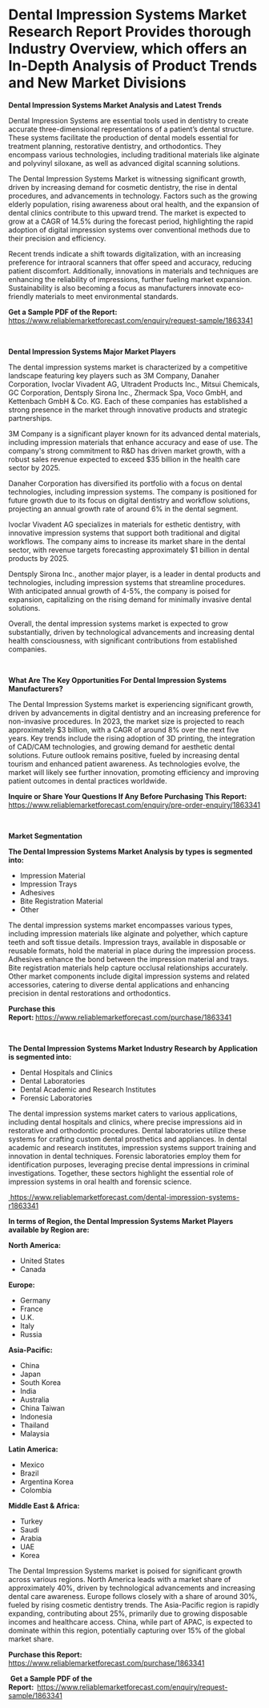 <p><h1>Dental Impression Systems Market Research Report Provides thorough Industry Overview, which offers an In-Depth Analysis of Product Trends and New Market Divisions</h1></p><p><strong>Dental Impression Systems Market Analysis and Latest Trends</strong></p>
<p><p>Dental Impression Systems are essential tools used in dentistry to create accurate three-dimensional representations of a patient’s dental structure. These systems facilitate the production of dental models essential for treatment planning, restorative dentistry, and orthodontics. They encompass various technologies, including traditional materials like alginate and polyvinyl siloxane, as well as advanced digital scanning solutions.</p><p>The Dental Impression Systems Market is witnessing significant growth, driven by increasing demand for cosmetic dentistry, the rise in dental procedures, and advancements in technology. Factors such as the growing elderly population, rising awareness about oral health, and the expansion of dental clinics contribute to this upward trend. The market is expected to grow at a CAGR of 14.5% during the forecast period, highlighting the rapid adoption of digital impression systems over conventional methods due to their precision and efficiency.</p><p>Recent trends indicate a shift towards digitalization, with an increasing preference for intraoral scanners that offer speed and accuracy, reducing patient discomfort. Additionally, innovations in materials and techniques are enhancing the reliability of impressions, further fueling market expansion. Sustainability is also becoming a focus as manufacturers innovate eco-friendly materials to meet environmental standards.</p></p>
<p><strong>Get a Sample PDF of the Report:&nbsp;</strong> <a href="https://www.reliablemarketforecast.com/enquiry/request-sample/1863341?utm_campaign=2130&utm_medium=2&utm_source=Github&utm_content=ia&utm_term=13042025&utm_id=dental-impression-systems">https://www.reliablemarketforecast.com/enquiry/request-sample/1863341</a></p>
<p>&nbsp;</p>
<p><strong>Dental Impression Systems Major Market Players</strong></p>
<p><p>The dental impression systems market is characterized by a competitive landscape featuring key players such as 3M Company, Danaher Corporation, Ivoclar Vivadent AG, Ultradent Products Inc., Mitsui Chemicals, GC Corporation, Dentsply Sirona Inc., Zhermack Spa, Voco GmbH, and Kettenbach GmbH & Co. KG. Each of these companies has established a strong presence in the market through innovative products and strategic partnerships.</p><p>3M Company is a significant player known for its advanced dental materials, including impression materials that enhance accuracy and ease of use. The company's strong commitment to R&D has driven market growth, with a robust sales revenue expected to exceed $35 billion in the health care sector by 2025.</p><p>Danaher Corporation has diversified its portfolio with a focus on dental technologies, including impression systems. The company is positioned for future growth due to its focus on digital dentistry and workflow solutions, projecting an annual growth rate of around 6% in the dental segment.</p><p>Ivoclar Vivadent AG specializes in materials for esthetic dentistry, with innovative impression systems that support both traditional and digital workflows. The company aims to increase its market share in the dental sector, with revenue targets forecasting approximately $1 billion in dental products by 2025.</p><p>Dentsply Sirona Inc., another major player, is a leader in dental products and technologies, including impression systems that streamline procedures. With anticipated annual growth of 4-5%, the company is poised for expansion, capitalizing on the rising demand for minimally invasive dental solutions.</p><p>Overall, the dental impression systems market is expected to grow substantially, driven by technological advancements and increasing dental health consciousness, with significant contributions from established companies.</p></p>
<p>&nbsp;</p>
<p><strong>What Are The Key Opportunities For Dental Impression Systems Manufacturers?</strong></p>
<p><p>The Dental Impression Systems market is experiencing significant growth, driven by advancements in digital dentistry and an increasing preference for non-invasive procedures. In 2023, the market size is projected to reach approximately $3 billion, with a CAGR of around 8% over the next five years. Key trends include the rising adoption of 3D printing, the integration of CAD/CAM technologies, and growing demand for aesthetic dental solutions. Future outlook remains positive, fueled by increasing dental tourism and enhanced patient awareness. As technologies evolve, the market will likely see further innovation, promoting efficiency and improving patient outcomes in dental practices worldwide.</p></p>
<p><strong>Inquire or Share Your Questions If Any Before Purchasing This Report:</strong> <a href="https://www.reliablemarketforecast.com/enquiry/pre-order-enquiry/1863341?utm_campaign=2130&utm_medium=2&utm_source=Github&utm_content=ia&utm_term=13042025&utm_id=dental-impression-systems">https://www.reliablemarketforecast.com/enquiry/pre-order-enquiry/1863341</a></p>
<p>&nbsp;</p>
<p><strong>Market Segmentation</strong></p>
<p><strong>The Dental Impression Systems Market Analysis by types is segmented into:</strong></p>
<p><ul><li>Impression Material</li><li>Impression Trays</li><li>Adhesives</li><li>Bite Registration Material</li><li>Other</li></ul></p>
<p><p>The dental impression systems market encompasses various types, including impression materials like alginate and polyether, which capture teeth and soft tissue details. Impression trays, available in disposable or reusable formats, hold the material in place during the impression process. Adhesives enhance the bond between the impression material and trays. Bite registration materials help capture occlusal relationships accurately. Other market components include digital impression systems and related accessories, catering to diverse dental applications and enhancing precision in dental restorations and orthodontics.</p></p>
<p><strong>Purchase this Report:&nbsp;</strong><a href="https://www.reliablemarketforecast.com/purchase/1863341?utm_campaign=2130&utm_medium=2&utm_source=Github&utm_content=ia&utm_term=13042025&utm_id=dental-impression-systems">https://www.reliablemarketforecast.com/purchase/1863341</a></p>
<p>&nbsp;</p>
<p><strong>The Dental Impression Systems Market Industry Research by Application is segmented into:</strong></p>
<p><ul><li>Dental Hospitals and Clinics</li><li>Dental Laboratories</li><li>Dental Academic and Research Institutes</li><li>Forensic Laboratories</li></ul></p>
<p><p>The dental impression systems market caters to various applications, including dental hospitals and clinics, where precise impressions aid in restorative and orthodontic procedures. Dental laboratories utilize these systems for crafting custom dental prosthetics and appliances. In dental academic and research institutes, impression systems support training and innovation in dental techniques. Forensic laboratories employ them for identification purposes, leveraging precise dental impressions in criminal investigations. Together, these sectors highlight the essential role of impression systems in oral health and forensic science.</p></p>
<p><a href="https://www.reliablemarketforecast.com/dental-impression-systems-r1863341?utm_campaign=2130&utm_medium=2&utm_source=Github&utm_content=ia&utm_term=13042025&utm_id=dental-impression-systems">&nbsp;https://www.reliablemarketforecast.com/dental-impression-systems-r1863341</a></p>
<p><strong>In terms of Region, the Dental Impression Systems Market Players available by Region are:</strong></p>
<p>
    <p> <strong> North America: </strong>
        <ul>
            <li>United States</li>
            <li>Canada</li>
        </ul>
        </p> 
    <p> <strong> Europe: </strong>
        <ul>
            <li>Germany</li>
            <li>France</li>
            <li>U.K.</li>
            <li>Italy</li>
            <li>Russia</li>
        </ul>
        </p> 
    <p> <strong> Asia-Pacific: </strong>
        <ul>
            <li>China</li>
            <li>Japan</li>
            <li>South Korea</li>
            <li>India</li>
            <li>Australia</li>
            <li>China Taiwan</li>
            <li>Indonesia</li>
            <li>Thailand</li>
            <li>Malaysia</li>
        </ul>
        </p> 
    <p> <strong> Latin America: </strong>
        <ul>
            <li>Mexico</li>
            <li>Brazil</li>
            <li>Argentina Korea</li>
            <li>Colombia</li>
        </ul>
        </p> 
    <p> <strong> Middle East & Africa: </strong>
        <ul>
            <li>Turkey</li>
            <li>Saudi</li>
            <li>Arabia</li>
            <li>UAE</li>
            <li>Korea</li>
        </ul>
    </p>
    </p>
<p><p>The Dental Impression Systems market is poised for significant growth across various regions. North America leads with a market share of approximately 40%, driven by technological advancements and increasing dental care awareness. Europe follows closely with a share of around 30%, fueled by rising cosmetic dentistry trends. The Asia-Pacific region is rapidly expanding, contributing about 25%, primarily due to growing disposable incomes and healthcare access. China, while part of APAC, is expected to dominate within this region, potentially capturing over 15% of the global market share.</p></p>
<p><strong>Purchase this Report: </strong><a href="https://www.reliablemarketforecast.com/purchase/1863341?utm_campaign=2130&utm_medium=2&utm_source=Github&utm_content=ia&utm_term=13042025&utm_id=dental-impression-systems">https://www.reliablemarketforecast.com/purchase/1863341</a></p>
<p>&nbsp;<strong>Get a Sample PDF of the Report:&nbsp;&nbsp;</strong><a href="https://www.reliablemarketforecast.com/enquiry/request-sample/1863341?utm_campaign=2130&utm_medium=2&utm_source=Github&utm_content=ia&utm_term=13042025&utm_id=dental-impression-systems">https://www.reliablemarketforecast.com/enquiry/request-sample/1863341</a></p>
<p><strong></strong></p>
<p><p></p><p></p><p></p></p>